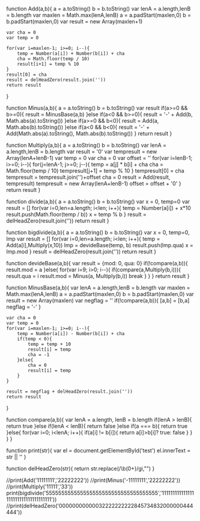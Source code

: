 function Add(a,b){
	a = a.toString()
	b = b.toString()
	var lenA = a.length,lenB = b.length
	var maxlen = Math.max(lenA,lenB)
	a = a.padStart(maxlen,0)
	b = b.padStart(maxlen,0)
	var result = new Array(maxlen+1)

	var cha = 0
	var temp = 0

	for(var i=maxlen-1; i>=0; i--){
		temp = Number(a[i]) + Number(b[i]) + cha
		cha = Math.floor(temp / 10)
		result[i+1] = temp % 10
	}
	result[0] = cha
	result = delHeadZero(result.join(''))
	return result
}

function Minus(a,b){
	a = a.toString()
	b = b.toString()
	var result
	if(a>=0 && b>=0){
		result = MinusBase(a,b)
	}else if(a<0 && b>=0){
		result = '-' + Add(b, Math.abs(a).toString())
	}else if(a>=0 && b<0){
		result = Add(a, Math.abs(b).toString())
	}else if(a<0 && b<0){
		result = '-' + Add(Math.abs(a).toString(), Math.abs(b).toString())
	}
	return result
}

function Multiply(a,b){
	a = a.toString()
	b = b.toString()
	var lenA = a.length,lenB = b.length
	var result = '0'
	var tempresult =  new Array(lenA+lenB-1)
	var temp = 0
	var cha = 0
	var offset = ''
	for(var i=lenB-1; i>=0; i--){
		for(j=lenA-1; j>=0; j--){
			temp = a[j] * b[i] + cha
			cha = Math.floor(temp / 10)
			tempresult[j+1] = temp % 10
		}
		tempresult[0] = cha
		tempresult = tempresult.join('')+offset
		cha = 0
		result = Add(result, tempresult)
		tempresult =  new Array(lenA+lenB-1)
		offset = offset + '0'
	}
	return result
}

function divide(a,b){
	a = a.toString()
	b = b.toString()
	var x = 0, temp=0
	var result = []
	for(var i=0,len=a.length; i<len; i++){
		temp = Number(a[i]) + x*10
		result.push(Math.floor(temp / b))
		x = temp % b
	}
	result = delHeadZero(result.join(''))
	return result
}

function bigdivide(a,b){
	a = a.toString()
	b = b.toString()
	var x = 0, temp=0, lmp
	var result = []
	for(var i=0,len=a.length; i<len; i++){
		temp = Add(a[i],Multiply(x,10))
		lmp = devideBase(temp, b)
		result.push(lmp.qua)
		x = lmp.mod
	}
	result = delHeadZero(result.join(''))
	return result
}

function devideBase(a,b){
	var result = {mod: 0, qua: 0}
	if(!compare(a,b)){
		result.mod = a
	}else{
		for(var i=9; i>0; i--){
			if(compare(a,Multiply(b,i))){
				result.qua = i
				result.mod = Minus(a, Multiply(b,i))
				break
			}
		}
	}
	return result
}

function MinusBase(a,b){
	var lenA = a.length,lenB = b.length
	var maxlen = Math.max(lenA,lenB)
	a = a.padStart(maxlen,0)
	b = b.padStart(maxlen,0)
	var result = new Array(maxlen)
	var negflag = ''
	if(!compare(a,b)){
		[a,b] = [b,a]
		negflag = '-'
	}

	var cha = 0
	var temp = 0
	for(var i=maxlen-1; i>=0; i--){
		temp = Number(a[i]) - Number(b[i]) + cha
		if(temp < 0){
			temp = temp + 10
			result[i] = temp
			cha = -1
		}else{
			cha = 0
			result[i] = temp
		}
	}

	result = negflag + delHeadZero(result.join(''))
	return result
}

function compare(a,b){
	var lenA = a.length, lenB = b.length
	if(lenA > lenB){
		return true
	}else if(lenA < lenB){
		return false
	}else if(a === b){
		return true
	}else{
		for(var i=0; i<lenA; i++){
			if(a[i] != b[i]){
				return a[i]>b[i]? true: false
			}
		}
	}
}

function print(str){
	var el = document.getElementById('test')
	el.innerText = str || ''
}

function delHeadZero(str){
	return str.replace(/\b(0+)/gi,"")
}


//print(Add('11111111','22222222'))
//print(Minus('-11111111','22222222'))
//print(Multiply('11111','33'))
print(bigdivide('555555555555555555555555555555555555','111111111111111111111111111111111111'))
//print(delHeadZero('00000000000032222222222845734832000000444444'))
